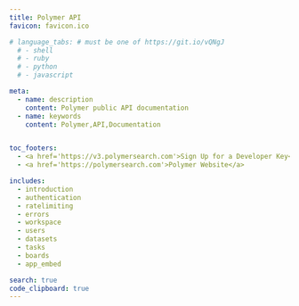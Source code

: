 ```yaml
---
title: Polymer API
favicon: favicon.ico

# language_tabs: # must be one of https://git.io/vQNgJ
  # - shell
  # - ruby
  # - python
  # - javascript

meta:
  - name: description
    content: Polymer public API documentation
  - name: keywords
    content: Polymer,API,Documentation


toc_footers:
  - <a href='https://v3.polymersearch.com'>Sign Up for a Developer Key</a>
  - <a href='https://polymersearch.com'>Polymer Website</a>

includes:
  - introduction
  - authentication
  - ratelimiting
  - errors
  - workspace
  - users
  - datasets
  - tasks
  - boards
  - app_embed

search: true
code_clipboard: true
---
```


